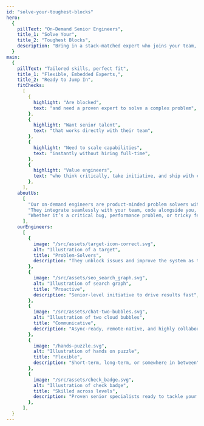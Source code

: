 ```yaml
---
id: "solve-your-toughest-blocks"
hero:
  {
    pillText: "On-Demand Senior Engineers",
    title_1: "Solve Your",
    title_2: "Toughest Blocks",
    description: "Bring in a stack-matched expert who joins your team, tackles the tricky issues slowing you down, and leaves the system better than they found it.",
  }
main:
  {
    pillText: "Tailored skills, perfect fit",
    title_1: "Flexible, Embedded Experts,",
    title_2: "Ready to Jump In",
    fitChecks:
      [
        {
          highlight: "Are blocked",
          text: "and need a proven expert to solve a complex problem",
        },
        {
          highlight: "Want senior talent",
          text: "that works directly with their team",
        },
        {
          highlight: "Need to scale capabilities",
          text: "instantly without hiring full-time",
        },
        {
          highlight: "Value engineers",
          text: "who think critically, take initiative, and ship with care",
        },
      ],
    aboutUs:
      [
        "Our on-demand engineers are product-minded problem solvers with deep expertise in React, Next.js, Node.js, and more.",
        "They integrate seamlessly with your team, code alongside you, and explain solutions as they go.",
        "Whether it’s a critical bug, performance problem, or tricky feature, they act independently and deliver results immediately. Transparent rates, quick start, UK/EU time-zone overlap.",
      ],
    ourEngineers:
      [
        {
          image: "/src/assets/target-icon-correct.svg",
          alt: "Illustration of a target",
          title: "Problem-Solvers",
          description: "They unblock issues and improve the system as they work",
        },
        {
          image: "/src/assets/seo_search_graph.svg",
          alt: "Illustration of search graph",
          title: "Proactive",
          description: "Senior-level initiative to drive results fast",
        },
        {
          image: "/src/assets/chat-two-bubbles.svg",
          alt: "Illustration of two cloud bubbles",
          title: "Communicative",
          description: "Async-ready, remote-native, and highly collaborative",
        },
        {
          image: "/hands-puzzle.svg",
          alt: "Illustration of hands on puzzle",
          title: "Flexible",
          description: "Short-term, long-term, or somewhere in between",
        },
        {
          image: "/src/assets/check_badge.svg",
          alt: "Illustration of check badge",
          title: "Skilled across levels",
          description: "Proven senior specialists ready to tackle your toughest challenges",
        },
      ],
  }
---
```


